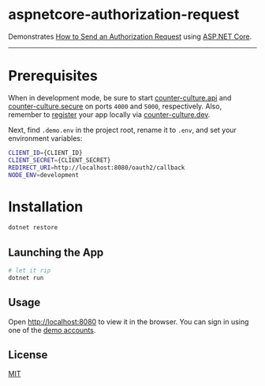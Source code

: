 # aspnetcore-authorization-request

Demonstrates [How to Send an Authorization Request](https://github.com/mrtillman/counter-culture.secure/wiki/How-To-Send-an-Authorization-Request) using [ASP.NET Core](https://docs.microsoft.com/en-us/aspnet/core/?view=aspnetcore-2.2).

---

# Prerequisites

When in development mode, be sure to start [counter-culture.api](https://github.com/mrtillman/counter-culture.api) and [counter-culture.secure](https://github.com/mrtillman/counter-culture.secure) on ports `4000` and `5000`, respectively. Also, remember to [register](http://localhost:9000/register) your app locally via [counter-culture.dev](https://github.com/mrtillman/counter-culture.dev).

Next, find `.demo.env` in the project root, rename it to `.env`, and set your environment variables:

```sh
CLIENT_ID={CLIENT_ID}
CLIENT_SECRET={CLIENT_SECRET}
REDIRECT_URI=http://localhost:8080/oauth2/callback
NODE_ENV=development
```

# Installation

```sh
dotnet restore
```

## Launching the App

```sh
# let it rip
dotnet run
```

## Usage

Open [http://localhost:8080](http://localhost:8080) to view it in the browser. You can sign in using one of the [demo accounts](https://github.com/mrtillman/counter-culture.secure/blob/master/README.md#usage).

## License

[MIT](https://github.com/mrtillman/aspnetcore-authorization-request/blob/master/LICENSE)